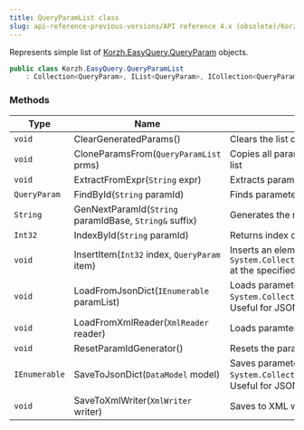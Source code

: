 ```yaml
---
title: QueryParamList class
slug: api-reference-previous-versions/API reference 4.x (obsolete)/Korzh.EasyQuery namespace/queryparamlist-class
---
```



Represents simple list of [Korzh.EasyQuery.QueryParam](/api-reference-4x/korzh-easyquery-namespace/queryparam-class) objects.
```csharp
public class Korzh.EasyQuery.QueryParamList
    : Collection<QueryParam>, IList<QueryParam>, ICollection<QueryParam>, IEnumerable<QueryParam>, IEnumerable, IList, ICollection, IReadOnlyList<QueryParam>, IReadOnlyCollection<QueryParam>

```

### Methods

| Type | Name | Description | 
| --- | --- | --- | 
| `void` | ClearGeneratedParams() | Clears the list of generated parameters. | 
| `void` | CloneParamsFrom(`QueryParamList` prms) | Copies all parameters from some parameter list | 
| `void` | ExtractFromExpr(`String` expr) | Extracts parameters from expression. | 
| `QueryParam` | FindById(`String` paramId) | Finds parameter by its ID. | 
| `String` | GenNextParamId(`String` paramIdBase, `String&` suffix) | Generates the next parameter identifier. | 
| `Int32` | IndexById(`String` paramId) | Returns index of parameter by its ID. | 
| `void` | InsertItem(`Int32` index, `QueryParam` item) | Inserts an element into the `System.Collections.ObjectModel.Collection'1` at the specified index. | 
| `void` | LoadFromJsonDict(`IEnumerable` paramList) | Loads parameter list from some `System.Collections.IEnumerable` object. Useful for JSON deserialization | 
| `void` | LoadFromXmlReader(`XmlReader` reader) | Loads paramter list from XML reader. | 
| `void` | ResetParamIdGenerator() | Resets the parameter identifier generator. | 
| `IEnumerable` | SaveToJsonDict(`DataModel` model) | Saves parameter list into some `System.Collections.IEnumerable` object. Useful for JSON serialization | 
| `void` | SaveToXmlWriter(`XmlWriter` writer) | Saves to XML writer. |